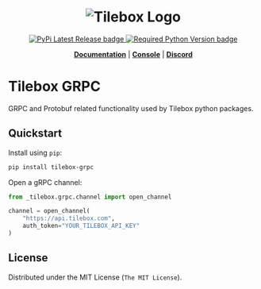 <h1 align="center">
  <img src="https://storage.googleapis.com/tbx-web-assets-2bad228/banners/tilebox-banner.svg" alt="Tilebox Logo">
  <br>
</h1>

<div align="center">
  <a href="https://pypi.org/project/tilebox-grpc/">
    <img src="https://img.shields.io/pypi/v/tilebox-grpc.svg?style=flat-square&label=version&color=f43f5e" alt="PyPi Latest Release badge"/>
  </a>
  <a href="https://pypi.org/project/tilebox-grpc/">
    <img src="https://img.shields.io/pypi/pyversions/tilebox-grpc.svg?style=flat-square&logo=python&color=f43f5e&logoColor=f43f5e" alt="Required Python Version badge"/>
  </a>
</div>

<p align="center">
  <a href="https://docs.tilebox.com/"><b>Documentation</b></a>
  |
  <a href="https://console.tilebox.com/"><b>Console</b></a>
  |
  <a href="https://tilebox.com/discord"><b>Discord</b></a>
</p>

# Tilebox GRPC

GRPC and Protobuf related functionality used by Tilebox python packages.

## Quickstart

Install using `pip`:

```bash
pip install tilebox-grpc
```

Open a gRPC channel:

```python
from _tilebox.grpc.channel import open_channel

channel = open_channel(
    "https://api.tilebox.com",
    auth_token="YOUR_TILEBOX_API_KEY"
)
```

## License

Distributed under the MIT License (`The MIT License`).
